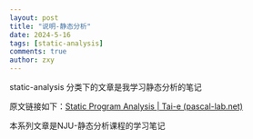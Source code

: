 ```yaml
---
layout: post
title: "说明-静态分析"
date: 2024-5-16
tags: [static-analysis]
comments: true
author: zxy
---
```


static-analysis 分类下的文章是我学习静态分析的笔记

原文链接如下：[Static Program Analysis | Tai-e (pascal-lab.net)](https://tai-e.pascal-lab.net/lectures.html)

本系列文章是NJU-静态分析课程的学习笔记
